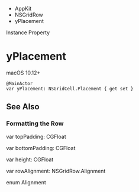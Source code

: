 

- AppKit
- NSGridRow
-  yPlacement 

Instance Property

# yPlacement

macOS 10.12+

``` source
@MainActor
var yPlacement: NSGridCell.Placement { get set }
```

## See Also

### Formatting the Row

var topPadding: CGFloat

var bottomPadding: CGFloat

var height: CGFloat

var rowAlignment: NSGridRow.Alignment

enum Alignment


